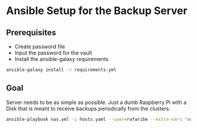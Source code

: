 # Ansible Setup for the Backup Server

## Prerequisites

- Create password file
- Input the password for the vault
- Install the ansible-galaxy requirements

```sh
ansible-galaxy install -r requirements.yml
```

## Goal

Server needs to be as simple as possible. Just a dumb Raspberry Pi with a Disk that is meant to receive backups periodically from the clusters.

```sh
ansible-playbook nas.yml -i hosts.yaml --user=rafaribe --extra-vars "ansible_sudo_pass=yourPassword" --vault-password-file "password_file"
```
